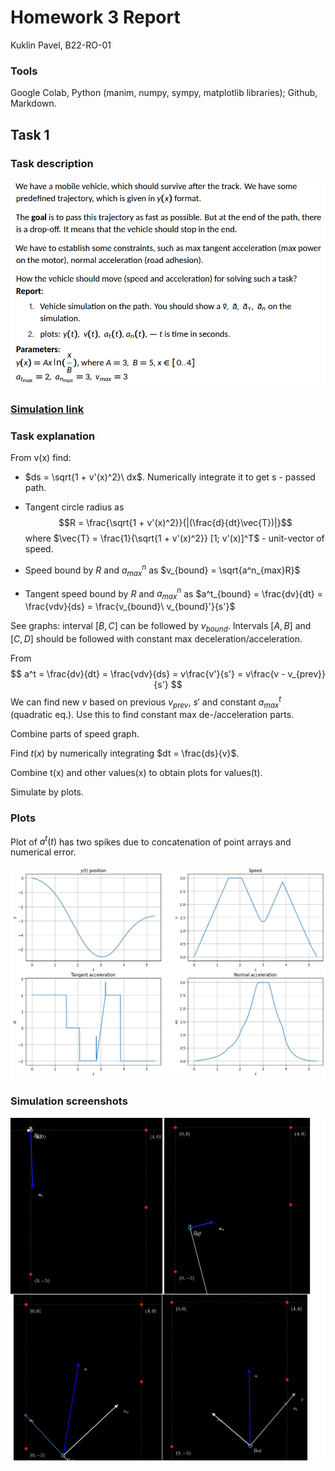 # Homework 3 Report
Kuklin Pavel, B22-RO-01

### Tools
Google Colab, Python (manim, numpy, sympy, matplotlib libraries); Github, Markdown.

## Task 1

### Task description
![](task1_description.png)

### [Simulation link](https://colab.research.google.com/drive/16ziQ4duisb2FtsYrLwfYP_u7RPBvNeoT#scrollTo=CcZKcVd2XLa7&line=1&uniqifier=1)

### Task explanation

From v(x) find:

- $ds = \sqrt{1 + v'(x)^2}\ dx$. Numerically integrate it to get s - passed path.

- Tangent circle radius as $$R = \frac{\sqrt{1 + v'(x)^2}}{|(\frac{d}{dt}\vec{T})|}$$ where $\vec{T} = \frac{1}{\sqrt{1 + v'(x)^2}} [1; v'(x)]^T$ - unit-vector of speed.

- Speed bound by $R$ and $a^n_{max}$ as $v_{bound} = \sqrt{a^n_{max}R}$
- Tangent speed bound by $R$ and $a^n_{max}$ as $a^t_{bound} = \frac{dv}{dt} = \frac{vdv}{ds} = \frac{v_{bound}\ v_{bound}'}{s'}$

See graphs: interval $[B, C]$ can be followed by $v_{bound}$. Intervals $[A, B]$ and $[C, D]$ should be followed with constant max deceleration/acceleration.

From
$$ a^t = \frac{dv}{dt} = \frac{vdv}{ds} = v\frac{v'}{s'} = v\frac{v - v_{prev}}{s'} $$
We can find new $v$ based on previous $v_{prev}$, $s'$ and constant $a^t_{max}$ (quadratic eq.). Use this to find constant max de-/acceleration parts.

Combine parts of speed graph.

Find $t(x)$ by numerically integrating $dt = \frac{ds}{v}$.

Combine t(x) and other values(x) to obtain plots for values(t).

Simulate by plots.

### Plots

Plot of $a^t(t)$ has two spikes due to concatenation of point arrays and numerical error. 

![](task1_plots.png)

### Simulation screenshots
![](task1_ss.png)